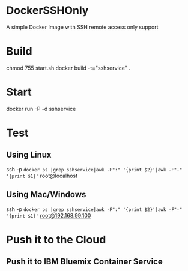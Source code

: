 # DockerSSHOnly
A simple Docker Image with SSH remote access only support

# Build
chmod 755 start.sh
docker build -t="sshservice" .

# Start
docker run -P -d sshservice

# Test
## Using Linux
ssh -p `docker ps |grep sshservice|awk -F":" '{print $2}'|awk -F"-" '{print $1}'` root@localhost
## Using Mac/Windows
ssh -p `docker ps |grep sshservice|awk -F":" '{print $2}'|awk -F"-" '{print $1}'` root@192.168.99.100

# Push it to the Cloud
## Push it to IBM Bluemix Container Service

